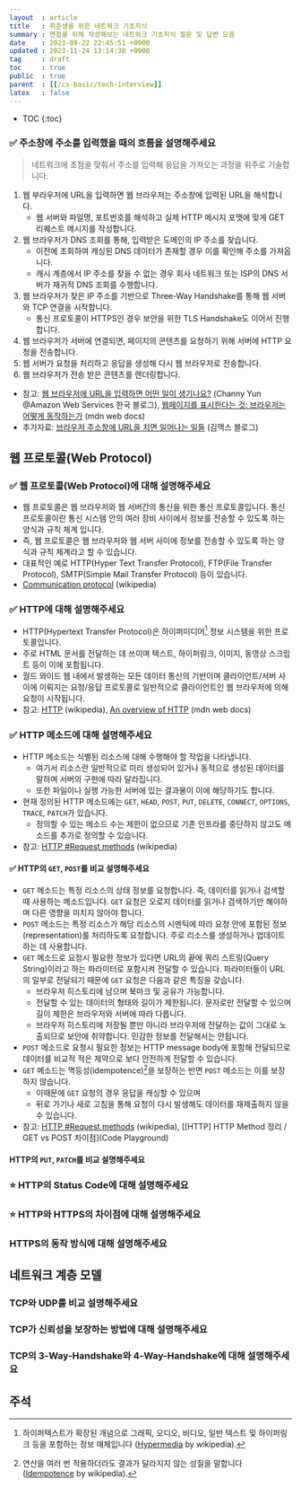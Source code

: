 ```yaml
---
layout  : article
title   : 취준생을 위한 네트워크 기초지식
summary : 면접을 위해 작성해보는 네트워크 기초지식 질문 및 답변 모음
date    : 2023-09-22 22:45:51 +0900
updated : 2023-11-24 13:14:30 +0900
tag     : draft
toc     : true
public  : true
parent  : [[/cs-basic/tech-interview]]
latex   : false
---
```

* TOC
{:toc}

### ✅ 주소창에 주소를 입력했을 때의 흐름을 설명해주세요

> 네트워크에 초점을 맞춰서 주소를 입력해 응답을 가져오는 과정을 위주로 기술합니다.

1. 웹 부라우저에 URL을 입력하면 웹 브라우저는 주소창에 입력된 URL을 해석합니다.
    * 웹 서버와 파일명, 포트번호를 해석하고 실제 HTTP 메시지 포맷에 맞게 GET 리퀘스트 메시지를 작성합니다.
1. 웹 브라우저가 DNS 조회를 통해, 입력받은 도메인의 IP 주소를 찾습니다.
    * 이전에 조회하여 캐싱된 DNS 데이터가 존재할 경우 이를 확인해 주소를 가져옵니다.
    * 캐시 계층에서 IP 주소를 찾을 수 없는 경우 회사 네트워크 또는 ISP의 DNS 서버가 재귀적 DNS 조회를 수행합니다.
1. 웹 브라우저가 찾은 IP 주소를 기반으로 Three-Way Handshake를 통해 웹 서버와 TCP 연결을 시작합니다.
    * 통신 프로토콜이 HTTPS인 경우 보안을 위한 TLS Handshake도 이어서 진행합니다.
1. 웹 브라우저가 서버에 연결되면, 페이지의 콘텐츠를 요청하기 위해 서버에 HTTP 요청을 전송합니다.
1. 웹 서버가 요청을 처리하고 응답을 생성해 다시 웹 브라우저로 전송합니다.
1. 웹 브라우저가 전송 받은 콘텐츠를 렌더링합니다.

* 참고: [웹 브라우저에 URL을 입력하면 어떤 일이 생기나요?](https://aws.amazon.com/ko/blogs/korea/what-happens-when-you-type-a-url-into-your-browser/) (Channy Yun @Amazon Web Services 한국 블로그), [웹페이지를 표시한다는 것: 브라우저는 어떻게 동작하는가](https://developer.mozilla.org/ko/docs/Web/Performance/How_browsers_work) (mdn web docs)
* 추가자료: [브라우저 주소창에 URL을 치면 일어나는 일들](https://maxkim-j.github.io/posts/packet-travel/) (김맥스 블로그)

## 웹 프로토콜(Web Protocol)

### ✅ 웹 프로토콜(Web Protocol)에 대해 설명해주세요

* 웹 프로토콜은 웹 브라우저와 웹 서버간의 통신을 위한 통신 프로토콜입니다. 통신 프로토콜이란 통신 시스템 안의 여러 장비 사이에서 정보를 전송할 수 있도록 하는 양식과 규칙 체계 입니다.
* 즉, 웹 프로토콜은 웹 브라우저와 웹 서버 사이에 정보를 전송할 수 있도록 하는 양식과 규칙 체계라고 할 수 있습니다.
* 대표적인 예로 HTTP(Hyper Text Transfer Protocol), FTP(File Transfer Protocol), SMTP(Simple Mail Transfer Protocol) 등이 있습니다.
* [Communication protocol](https://en.wikipedia.org/wiki/Communication_protocol) (wikipedia)

### ✅ HTTP에 대해 설명해주세요

* HTTP(Hypertext Transfer Protocol)은 하이퍼미디어[^hypermedia] 정보 시스템을 위한 프로토콜입니다.
* 주로 HTML 문서를 전달하는 데 쓰이며 텍스트, 하이퍼링크, 이미지, 동영상 스크립트 등이 이에 포함됩니다.
* 월드 와이드 웹 내에서 발생하는 모든 데이터 통신의 기반이며 클라이언트/서버 사이에 이뤄지는 요청/응답 프로토콜로 일반적으로 클라이언트인 웹 브라우저에 의해 요청이 시작됩니다.
* 참고: [HTTP](https://en.wikipedia.org/wiki/HTTP) (wikipedia), [An overview of HTTP](https://developer.mozilla.org/en-US/docs/Web/HTTP/Overview) (mdn web docs)

### ✅ HTTP 메소드에 대해 설명해주세요

* HTTP 메소드는 식별된 리소스에 대해 수행해야 할 작업을 나타냅니다.
    * 여기서 리소스란 일반적으로 미리 생성되어 있거나 동적으로 생성된 데이터를 말하며 서버의 구현에 따라 달라집니다.
    * 또한 파일이나 실행 가능한 서버에 있는 결과물이 이에 해당하기도 합니다.
* 현재 정의된 HTTP 메소드에는 `GET`, `HEAD`, `POST`, `PUT`, `DELETE`, `CONNECT`, `OPTIONS`, `TRACE`, `PATCH`가 있습니다.
    * 정의할 수 있는 메소드 수는 제한이 없으므로 기존 인프라를 중단하지 않고도 메소드를 추가로 정의할 수 있습니다.
* 참고: [HTTP #Request methods](https://en.wikipedia.org/wiki/HTTP#HTTP/1.1_request_messages) (wikipedia)

#### ✅ HTTP의 `GET`, `POST`를 비교 설명해주세요

* `GET` 메소드는 특정 리소스의 상태 정보를 요청합니다. 즉, 데이터를 읽거나 검색할 때 사용하는 메소드입니다. `GET` 요청은 오로지 데이터를 읽거나 검색하기만 해야하며 다른 영향을 미치지 않아야 합니다.
* `POST` 메소드는 특정 리소스가 해당 리소스의 시멘틱에 따라 요청 안에 포함된 정보(representation)를 처리하도록 요청합니다. 주로 리소스를 생성하거나 업데이트 하는 데 사용합니다.
* `GET` 메소드로 요청시 필요한 정보가 있다면 URL의 끝에 쿼리 스트링(Query String)이라고 하는 파라미터로 포함시켜 전달할 수 있습니다. 파라미터들이 URL의 일부로 전달되기 때문에 `GET` 요청은 다음과 같은 특징을 갖습니다.
    * 브라우저 히스토리에 남으며 북마크 및 공유가 가능합니다.
    * 전달할 수 있는 데이터의 형태와 길이가 제한됩니다. 문자로만 전달할 수 있으며 길이 제한은 브라우저와 서버에 따라 다릅니다.
    * 브라우저 히스토리에 저장될 뿐만 아니라 브라우저에 전달하는 값이 그대로 노출되므로 보안에 취약합니다. 민감한 정보를 전달해서는 안됩니다.
* `POST` 메소드로 요청시 필요한 정보는 HTTP message body에 포함해 전달되므로 데이터를 비교적 적은 제약으로 보다 안전하게 전달할 수 있습니다.
* `GET` 메소드는 멱등성(idempotence)[^idempotence]을 보장하는 반면 `POST` 메소드는 이를 보장하지 않습니다.
    * 이때문에 `GET` 요청의 경우 응답을 캐싱할 수 있으며
    * 뒤로 가기나 새로 고침을 통해 요청이 다시 발생해도 데이터를 재제출하지 않을 수 있습니다.
* 참고: [HTTP #Request methods](https://en.wikipedia.org/wiki/HTTP#HTTP/1.1_request_messages) (wikipedia), [[HTTP] HTTP Method 정리 / GET vs POST 차이점](Code Playground)

#### HTTP의 `PUT`, `PATCH`를 비교 설명해주세요

### ⭐ HTTP의 Status Code에 대해 설명해주세요

### ⭐ HTTP와 HTTPS의 차이점에 대해 설명해주세요

### HTTPS의 동작 방식에 대해 설명해주세요

## 네트워크 계층 모델

### TCP와 UDP를 비교 설명해주세요

### TCP가 신뢰성을 보장하는 방법에 대해 설명해주세요

### TCP의 3-Way-Handshake와 4-Way-Handshake에 대해 설명해주세요

## 주석

[^hypermedia]: 하이퍼텍스트가 확장된 개념으로 그래픽, 오디오, 비디오, 일반 텍스트 및 하이퍼링크 등을 포함하는 정보 매체입니다 ([Hypermedia](https://en.wikipedia.org/wiki/Hypermedia) by wikipedia).
[^idempotence]: 연산을 여러 번 적용하더라도 결과가 달라지지 않는 성질을 말합니다 ([Idempotence](https://en.wikipedia.org/wiki/Idempotence) by wikipedia).
